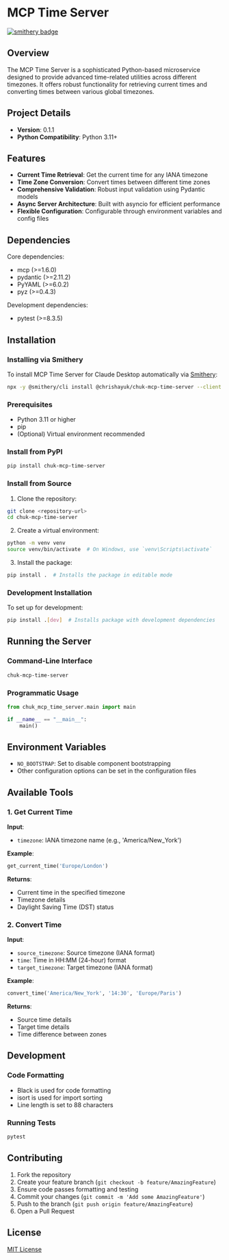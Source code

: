 # MCP Time Server

[![smithery badge](https://smithery.ai/badge/@chrishayuk/chuk-mcp-time-server)](https://smithery.ai/server/@chrishayuk/chuk-mcp-time-server)

## Overview

The MCP Time Server is a sophisticated Python-based microservice designed to provide advanced time-related utilities across different timezones. It offers robust functionality for retrieving current times and converting times between various global timezones.

## Project Details

- **Version**: 0.1.1
- **Python Compatibility**: Python 3.11+

## Features

- **Current Time Retrieval**: Get the current time for any IANA timezone
- **Time Zone Conversion**: Convert times between different time zones
- **Comprehensive Validation**: Robust input validation using Pydantic models
- **Async Server Architecture**: Built with asyncio for efficient performance
- **Flexible Configuration**: Configurable through environment variables and config files

## Dependencies

Core dependencies:
- mcp (>=1.6.0)
- pydantic (>=2.11.2)
- PyYAML (>=6.0.2)
- pyz (>=0.4.3)

Development dependencies:
- pytest (>=8.3.5)

## Installation

### Installing via Smithery

To install MCP Time Server for Claude Desktop automatically via [Smithery](https://smithery.ai/server/@chrishayuk/chuk-mcp-time-server):

```bash
npx -y @smithery/cli install @chrishayuk/chuk-mcp-time-server --client claude
```

### Prerequisites

- Python 3.11 or higher
- pip
- (Optional) Virtual environment recommended

### Install from PyPI

```bash
pip install chuk-mcp-time-server
```

### Install from Source

1. Clone the repository:
```bash
git clone <repository-url>
cd chuk-mcp-time-server
```

2. Create a virtual environment:
```bash
python -m venv venv
source venv/bin/activate  # On Windows, use `venv\Scripts\activate`
```

3. Install the package:
```bash
pip install .  # Installs the package in editable mode
```

### Development Installation

To set up for development:
```bash
pip install .[dev]  # Installs package with development dependencies
```

## Running the Server

### Command-Line Interface

```bash
chuk-mcp-time-server
```

### Programmatic Usage

```python
from chuk_mcp_time_server.main import main

if __name__ == "__main__":
    main()
```

## Environment Variables

- `NO_BOOTSTRAP`: Set to disable component bootstrapping
- Other configuration options can be set in the configuration files

## Available Tools

### 1. Get Current Time

**Input**:
- `timezone`: IANA timezone name (e.g., 'America/New_York')

**Example**:
```python
get_current_time('Europe/London')
```

**Returns**:
- Current time in the specified timezone
- Timezone details
- Daylight Saving Time (DST) status

### 2. Convert Time

**Input**:
- `source_timezone`: Source timezone (IANA format)
- `time`: Time in HH:MM (24-hour) format
- `target_timezone`: Target timezone (IANA format)

**Example**:
```python
convert_time('America/New_York', '14:30', 'Europe/Paris')
```

**Returns**:
- Source time details
- Target time details
- Time difference between zones

## Development

### Code Formatting

- Black is used for code formatting
- isort is used for import sorting
- Line length is set to 88 characters

### Running Tests

```bash
pytest
```

## Contributing

1. Fork the repository
2. Create your feature branch (`git checkout -b feature/AmazingFeature`)
3. Ensure code passes formatting and testing
4. Commit your changes (`git commit -m 'Add some AmazingFeature'`)
5. Push to the branch (`git push origin feature/AmazingFeature`)
6. Open a Pull Request

## License

[MIT License](LICENSE)
